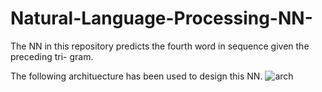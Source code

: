 # Natural-Language-Processing-NN-
The NN in this repository predicts the fourth word in sequence given the preceding tri- gram.

The following archituecture has been used to design this NN. 
![arch](https://user-images.githubusercontent.com/48417171/76659278-08273900-6587-11ea-9356-f6ce35a56a07.png)
